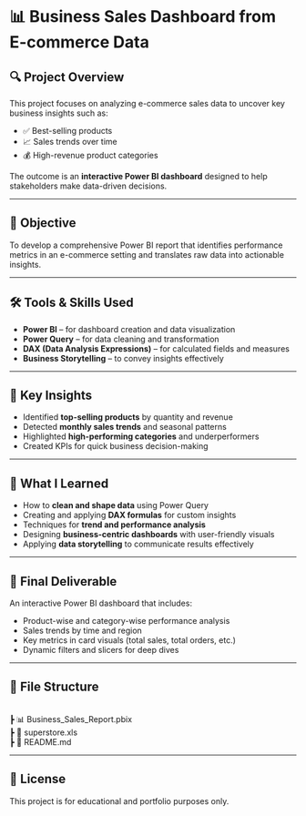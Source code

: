 # 📊 Business Sales Dashboard from E-commerce Data

## 🔍 Project Overview

This project focuses on analyzing e-commerce sales data to uncover key business insights such as:

- ✅ Best-selling products
- 📈 Sales trends over time
- 💰 High-revenue product categories

The outcome is an **interactive Power BI dashboard** designed to help stakeholders make data-driven decisions.

---

## 🎯 Objective

To develop a comprehensive Power BI report that identifies performance metrics in an e-commerce setting and translates raw data into actionable insights.

---

## 🛠️ Tools & Skills Used

- **Power BI** – for dashboard creation and data visualization  
- **Power Query** – for data cleaning and transformation  
- **DAX (Data Analysis Expressions)** – for calculated fields and measures  
- **Business Storytelling** – to convey insights effectively  

---

## 📌 Key Insights

- Identified **top-selling products** by quantity and revenue  
- Detected **monthly sales trends** and seasonal patterns  
- Highlighted **high-performing categories** and underperformers  
- Created KPIs for quick business decision-making  

---

## 🧠 What I Learned

- How to **clean and shape data** using Power Query  
- Creating and applying **DAX formulas** for custom insights  
- Techniques for **trend and performance analysis**  
- Designing **business-centric dashboards** with user-friendly visuals  
- Applying **data storytelling** to communicate results effectively  

---

## 🏁 Final Deliverable

An interactive Power BI dashboard that includes:

- Product-wise and category-wise performance analysis  
- Sales trends by time and region  
- Key metrics in card visuals (total sales, total orders, etc.)  
- Dynamic filters and slicers for deep dives  

---

## 📁 File Structure
<br>
┣ 📊 Business_Sales_Report.pbix<br>
┣ 📄 superstore.xls<br>
┣ 📄 README.md<br>

---

## 📎 License

This project is for educational and portfolio purposes only.
 
